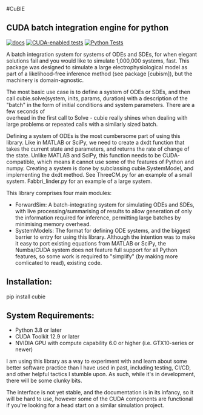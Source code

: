 #CuBIE
## CUDA batch integration engine for python

[![docs](https://github.com/ccam80/smc/actions/workflows/documentation.yml/badge.svg)](https://github.com/ccam80/smc/actions/workflows/documentation.yml) [![CUDA-enabled tests](https://github.com/ccam80/smc/actions/workflows/cuda_test_lightning.yml/badge.svg)](https://github.com/ccam80/smc/actions/workflows/cuda_test_lightning.yml) [![Python Tests](https://github.com/ccam80/smc/actions/workflows/python-package.yml/badge.svg)](https://github.com/ccam80/smc/actions/workflows/python-package.yml)

A batch integration system for systems of ODEs and SDEs, for when elegant solutions fail and you would like to simulate 
1,000,000 systems, fast. This package was designed to simulate a large electrophysiological model as part of a 
likelihood-free inference method (see package [cubism]), but the machinery is domain-agnostic.

The most basic use case is to define a system of ODEs or SDEs, and then call cubie.solve(system, inits, params, duration)
with a description of the "batch" in the form of initial conditions and system parameters. There are a few seconds of  
overhead in the first call to Solve - cubie really shines when dealing with large problems or repeated calls with a similarly sized batch.

Defining a system of ODEs is the most cumbersome part of using this library. Like in MATLAB or SciPy, we need to create 
a dxdt function that takes the current state and parameters, and returns the rate of change of the state. Unlike MATLAB 
and SciPy, this function needs to be CUDA-compatible, which means it cannot use some of the features of Python and numpy.
Creating a system is done by subclassing cubie.SystemModel, and implementing the dxdt method. See ThreeCM.py for an 
example of a small system. Fabbri_linder.py for an example of a large system.

This library comprises four main modules:
- ForwardSim: A batch-integrating system for simulating ODEs and SDEs, with live processing/summarising of results to 
    allow generation of only the information required for inference, permitting large batches by minimising memory overhead.
- SystemModels: The format for defining ODE systems, and the biggest barrier to entry for using this library. Although 
the intention was to make it easy to port existing equations from MATLAB or SciPy, the Numba/CUDA system does not feature
full support for all Python features, so some work is required to "simplify" (by making more comlicated to read), existing
code.

## Installation:
pip install cubie

## System Requirements:
- Python 3.8 or later
- CUDA Toolkit 12.9 or later
- NVIDIA GPU with compute capability 6.0 or higher (i.e. GTX10-series or newer)


I am using this library as a way to experiment with and learn about some better software practice than I have used in 
past, including testing, CI/CD, and other helpful tactics I stumble upon. As such, while it's in development, there will
be some clunky bits.

The interface is not yet stable, and the documentation is in its infancy, so it will be hard to use, however some of the 
CUDA components are functional if you're looking for a head start on a similar simulation project.